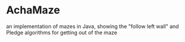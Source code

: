 AchaMaze
========

an implementation of mazes in Java, showing the "follow left wall" and Pledge algorithms for getting out of the maze
